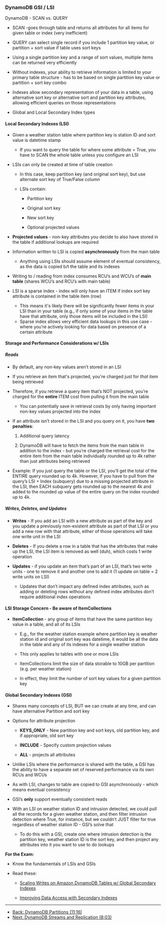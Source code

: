### DynamoDB GSI / LSI

DynamoDB - SCAN vs. QUERY

* SCAN -goes through table and returns all attributes for all items for given table or index (very inefficient)

* QUERY can select single record if you include 1 partition key value, or partition + sort value if table uses sort keys

* Using a single partition key and a range of sort values, multiple items can be returned very efficiently

* Without indexes, your ability to retrieve information is limited to your primary table structure - has to be based on single partition key value or partition + sort key combo

* Indexes allow secondary representation of your data in a table, using alternative sort key or alternative sort and partition key attributes, allowing efficient queries on those representations

* Global and Local Secondary Index types

#### Local Secondary Indexes (LSI)

* Given a weather station table where partition key is station ID and sort value is datetime stamp

    * If you want to query the table for where some attribute = True, you have to SCAN the whole table unless you configure an LSI

* LSIs can only be created at time of table creation

    * In this case, keep partition key (and original sort key), but use alternate sort key of True/False column

    * LSIs contain:

        * Partition key

        * Original sort key

        * New sort key

        * Optional projected values

* **Projected values** - non-key attributes you decide to also have stored in the table if additional lookups are required

* Information written to LSI is copied **asynchronously** from the main table

  * Anything using LSIs should assume element of eventual consistency, as the data is copied b/t the table and its indexes

* Writing to / reading from index consumes RCU’s and WCU’s of **main table** (shares WCU’s and RCU’s with main table)

* LSI is a sparse index - index will only have an ITEM if index sort key attribute is contained in the table item (row)

    * This means it's likely there will be significantly fewer items in your LSI than in your table (e.g., if only some of your items in the table have that attribute, only those items will be included in the LSI)
    * Sparse index allows very efficient data lookups in this use case - where you’re actively looking for data based on presence of a certain attribute

#### Storage and Performance Considerations w/ LSIs

##### Reads

* By default, any non-key values aren’t stored in an LSI


* If you retrieve an item that's projected, you're charged just for *that* item being retrieved
* Therefore, if you retrieve a query item that’s NOT projected, you’re charged for the **entire** ITEM cost from pulling it from the main table

  * You can potentially save in retrieval costs by only having important non-key values projected into the index

* If an attribute isn’t stored in the LSI and you query on it, you have **two penalties**:

    1.  Additional query latency

    2.  DynamoDB will have to fetch the items from the main table in addition to the index - but you’re charged the retrieval cost for the entire item from the main table individually rounded up to 4k rather than just attributes being retrieved

* Example:  If you just query the table or the LSI, you’ll get the total of the ENTIRE query rounded up to 4k.  However, if you have to pull from the query’s LSI + Index (subquery) due to a missing projected attribute in the LSI, then EACH subquery gets rounded up to the nearest 4k and added to the rounded up value of the entire query on the index rounded up to 4k.

##### Writes, Deletes, and Updates

* **Writes** - If you add an LSI with a new attribute as part of the key and you update a previously non-existent attribute as part of that LSI or you add a new row with that attribute, either of those operations will take one write unit in the LSI

* **Deletes** - If you delete a row in a table that has the attributes that make up the LSI, the LSI item is removed as well (duh), which costs 1 write operation

* **Updates** - if you update an item that’s part of an LSI, that’s two write units - one to remove it and another one to add it (1 update on table = 2 write units on LSI)

    * Updates that don’t impact any defined index attributes, such as adding or deleting rows without any defined index attributes don’t require additional index operations

#### LSI Storage Concern - Be aware of ItemCollections

* **ItemCollection** - any group of items that have the same partition key value in a table, and all of its LSIs

    * E.g., for the weather station example where partition key is weather station id and original sort key was datetime, it would be all the data in the table and any of its indexes for a single weather station

    * This only applies to tables with one or more LSIs

    * ItemCollections limit the size of data storable to 10GB per partition (e.g. per weather station)

    * In effect, they limit the number of sort key values for a given partition key

#### Global Secondary Indexes (GSI)

* Shares many concepts of LSI, BUT we can create at any time, and can have alternative Partition and sort key

* Options for attribute projection

    * **KEYS_ONLY** - New partition key and sort keys, old partition key, and if appropriate, old sort key

    * **INCLUDE** - Specify custom projection values

    * **ALL** - projects all attributes

* Unlike LSIs where the performance is shared with the table, a GSI has the ability to have a separate set of reserved performance via its own RCUs and WCUs

* As with LSI, changes to table are copied to GSI asynchronously - which means eventual consistency 

* GSI’s **only** support eventually consistent reads

* With an LSI on weather station ID and intrusion detected, we could pull all the records for a given weather station, and then filter intrusion detection where True, for instance, but we couldn’t JUST filter for true regardless of weather station ID - GSI’s solve that

    * To do this with a GSI, create one where intrusion detection is the partition key, weather station ID is the sort key, and then project any attributes into it you want to use to do lookups

**For the Exam:**

* Know the fundamentals of LSIs and GSIs

* Read these:

    * [Scaling Writes on Amazon DynamoDB Tables w/ Global Secondary Indexes](https://aws.amazon.com/blogs/big-data/scaling-writes-on-amazon-dynamodb-tables-with-global-secondary-indexes/)

    * [Improving Data Access with Secondary Indexes](http://docs.aws.amazon.com/amazondynamodb/latest/developerguide/SecondaryIndexes.html)

---

* [Back: DynamoDB Partitions (11:16)](DynamoDB_Partitions.md)
* [Next: DynamoDB Streams and Replication (8:03)](DynamoDB_Streams_and_Replication.md)
